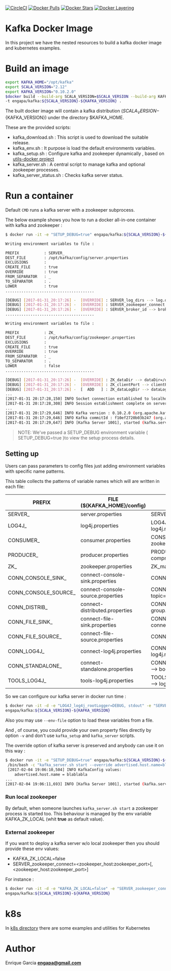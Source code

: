 [![CircleCI](https://circleci.com/gh/engapa/kafka-docker/tree/master.svg?style=svg)](https://circleci.com/gh/engapa/kafka-docker/tree/master)
[![Docker Pulls](https://img.shields.io/docker/pulls/engapa/kafka.svg)](https://hub.docker.com/r/engapa/kafka/)
[![Docker Stars](https://img.shields.io/docker/stars/engapa/kafka.svg)](https://hub.docker.com/r/engapa/kafka/)
[![Docker Layering](https://images.microbadger.com/badges/image/engapa/kafka.svg)](https://microbadger.com/images/engapa/kafka)
# Kafka Docker Image

In this project we have the nested resources to build a kafka docker image and kubernetes examples.

# Build an image

```bash
export KAFKA_HOME="/opt/kafka"
export SCALA_VERSION="2.12"
export KAFKA_VERSION="0.10.2.0"
$docker build --build-arg SCALA_VERSION=$SCALA_VERSION --build-arg KAFKA_VERSION=$KAFKA_VERSION --build-arg KAFKA_HOME=$KAFKA_HOME \
-t engapa/kafka:${SCALA_VERSION}-${KAFKA_VERSION} .
```

The built docker image will contain a kafka distribution (${SCALA_VERSION}-${KAFKA_VERSION}) under the directory $KAFKA_HOME.

These are the provided scripts:

* kafka_download.sh : This script is used to download the suitable release.
* kafka_env.sh : It purpose is load the default environments variables.
* kafka_setup.sh : Configure kafka and zookeeper dynamically , based on [utils-docker project](https://github.com/engapa/utils-docker)
* kafka_server.sh : A central script to manage kafka and optional zookeeper processes.
* kafka_server_status.sh : Checks kafka server status.

# Run a container

Default `CMD` runs a kafka server with a zookeeper subprocess.

The below example shows you how to run a docker all-in-one container with kafka and zookeeper :

```bash
$ docker run -it -e "SETUP_DEBUG=true" engapa/kafka:${SCALA_VERSION}-${KAFKA_VERSION}

Writing environment variables to file :

PREFIX           : SERVER_
DEST_FILE        : /opt/kafka/config/server.properties
EXCLUSIONS       :
CREATE_FILE      : true
OVERRIDE         : true
FROM_SEPARATOR   : _
TO_SEPARATOR     : .
LOWER            : true
.......................................

[DEBUG] [2017-01-31_20:17:26] -  [OVERRIDE] : SERVER_log_dirs --> log.dirs=/opt/kafka/logs
[DEBUG] [2017-01-31_20:17:26] -  [OVERRIDE] : SERVER_zookeeper_connect --> zookeeper.connect=localhost:2181
[DEBUG] [2017-01-31_20:17:26] -  [OVERRIDE] : SERVER_broker_id --> broker.id=-1
.......................................

Writing environment variables to file :

PREFIX           : ZK_
DEST_FILE        : /opt/kafka/config/zookeeper.properties
EXCLUSIONS       :
CREATE_FILE      : true
OVERRIDE         : true
FROM_SEPARATOR   : _
TO_SEPARATOR     : .
LOWER            : false
.......................................

[DEBUG] [2017-01-31_20:17:26] -  [OVERRIDE] : ZK_dataDir --> dataDir=/opt/kafka/zookeeper/data
[DEBUG] [2017-01-31_20:17:26] -  [OVERRIDE] : ZK_clientPort --> clientPort=2181
[DEBUG] [2017-01-31_20:17:26] -  [  ADD   ] : ZK_dataLogDir --> dataLogDir=/opt/kafka/zookeeper/data-log
...
[2017-01-31 20:17:28,150] INFO Socket connection established to localhost/127.0.0.1:2181, initiating session (org.apache.zookeeper.ClientCnxn)
[2017-01-31 20:17:28,308] INFO Session establishment complete on server localhost/127.0.0.1:2181, sessionid = 0x159f62cc8c00000, negotiated timeout = 6000 (org.apache.zookeeper.ClientCnxn)
...
[2017-01-31 20:17:29,646] INFO Kafka version : 0.10.2.0 (org.apache.kafka.common.utils.AppInfoParser)
[2017-01-31 20:17:29,646] INFO Kafka commitId : f10ef2720b03b247 (org.apache.kafka.common.utils.AppInfoParser)
[2017-01-31 20:17:29,647] INFO [Kafka Server 1001], started (kafka.server.KafkaServer)
```

>NOTE: We've passed a SETUP_DEBUG environment variable ( SETUP_DEBUG=true )to view the setup process details.

## Setting up

Users can pass parameters to config files just adding environment variables with specific name patterns.

This table collects the patterns of variable names which will are written in each file:

PREFIX     | FILE (${KAFKA_HOME}/config) |         Example
-----------|-----------------------------|-----------------------------
SERVER_    | server.properties           | SERVER_broker_id=1 --> broker.id=1
LOG4J_     | log4j.properties |  LOG4J_log4j_rootLogger=INFO, stdout--> log4j.rootLogger=INFO, stdout
CONSUMER_  | consumer.properties| CONSUMER_zookeeper_connect=127.0.0.1:2181 --> zookeeper.connect=127.0.0.1:2181
PRODUCER_  | producer.properties| PRODUCER_compression_type=none --> compression.type=none
ZK_        | zookeeper.properties | ZK_maxClientCnxns=0 --> maxClientCnxns=0
CONN_CONSOLE_SINK_ |connect-console-sink.properties | CONN_CONSOLE_SINK_tasks_max=1 --> tasks.max=1
CONN_CONSOLE_SOURCE_ | connect-console-source.properties | CONN_CONSOLE_SOURCE_topic=connect-test --> topic=connect-test
CONN_DISTRIB_ | connect-distributed.properties | CONN_DISTRIB_group_id=connect-cluster --> group.id=connect-cluster
CONN_FILE_SINK_   | connect-file-sink.properties | CONN_FILE_SINK_connector_class=FileStreamSink --> connector.class=FileStreamSink
CONN_FILE_SOURCE_ | connect-file-source.properties | CONN_FILE_SOURCE_tasks_max=1 --> tasks.max=1
CONN_LOG4J_ | connect-log4j.properties | CONN_LOG4J_log4j_rootLogger=INFO, stdout --> log4j.rootLogger=INFO, stdout
CONN_STANDALONE_ | connect-standalone.properties | CONN_STANDALONE_bootstrap_servers=localhost:9092 --> bootstrap.servers=localhost:9092
TOOLS_LOG4J_ | tools-log4j.properties | TOOLS_LOG4J_log4j_appender_stderr_Target=System.err --> log4j.appender.stderr.Target=System.err

So we can configure our kafka server in docker run time :

```bash
$ docker run -it -d -e "LOG4J_log4j_rootLogger=DEBUG, stdout" -e "SERVER_log_retention_hours=24"\
engapa/kafka:${SCALA_VERSION}-${KAFKA_VERSION}
```

Also you may use `--env-file` option to load these variables from a file.

And , of course, you could provide your own property files directly by option `-v` and don't use `kafka_setup` and `kafka_server` scripts.

The override option of kafka server is preserved and anybody can use it on this way :

```bash
$ docker run -it -e "SETUP_DEBUG=true" engapa/kafka:${SCALA_VERSION}-${KAFKA_VERSION} \
 /bin/bash -c "kafka_server.sh start --override advertised.host.name=blablabla"
 [2017-02-04 19:06:10,504] INFO KafkaConfig values:
	advertised.host.name = blablabla
...
[2017-02-04 19:06:11,693] INFO [Kafka Server 1001], started (kafka.server.KafkaServer)
```

### Run local zookeeper

By default, when someone launches  `kafka_server.sh start` a zookeeper process is started too.
This behaviour is managed by the env variable KAFKA_ZK_LOCAL (whit **true** as default value).

### External zookeeper

If you want to deploy a kafka server w/o local zookeeper then you should provide these env values:

* KAFKA_ZK_LOCAL=false
* SERVER_zookeeper_connect=\<zookeeper_host:zookeeper_port\>\[,\<zookeeper_host:zookeeper_port\>\]

For instance :

```bash
$ docker run -it -d -e "KAFKA_ZK_LOCAL=false" -e "SERVER_zookeeper_connect=zookeeperserver1:2181,zookeeperserver2:2181,zookeeperserver3:2181" \
engapa/kafka:${SCALA_VERSION}-${KAFKA_VERSION}
```

# k8s

In [k8s directory](k8s) there are some examples and utilities for Kubernetes

# Author

Enrique Garcia **engapa@gmail.com**
